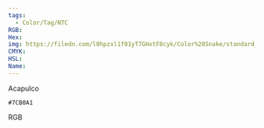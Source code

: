 ```yaml
---
tags:
  - Color/Tag/NTC
RGB:
Hex:
img: https://filedn.com/l0hpzxl1f01yT7GHxtF8cyk/Color%20Snake/standard_csv_to_svg//7CB0A1.svg
CMYK:
HSL:
Name:
---
```

Acapulco
```palette
#7CB0A1
```
RGB
